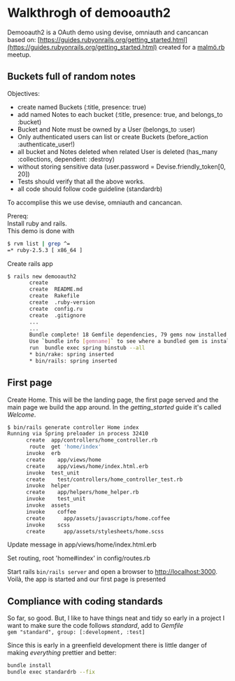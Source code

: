 # Walkthrogh of demooauth2

Demooauth2 is a OAuth demo using devise, omniauth and cancancan based on: [https://guides.rubyonrails.org/getting_started.html](https://guides.rubyonrails.org/getting_started.html) created for a [malmö.rb](http://malmorb.se/) meetup.

## Buckets full of random notes

Objectives:

- create named Buckets (:title, presence: true)
- add named Notes to each bucket (:title, presence: true, and belongs_to :bucket)
- Bucket and Note must be owned by a User (belongs_to :user)
- Only authenticated users can list or create Buckets (before_action :authenticate_user!)
- all bucket and Notes deleted when related User is deleted (has_many :collections, dependent: :destroy)
- without storing sensitive data (user.password = Devise.friendly_token[0, 20])
- Tests should verify that all the above works.
- all code should follow code guideline (standardrb)

To accomplise this we use devise, omniauth and cancancan.

Prereq:  
Install ruby and rails.  
This demo is done with

```bash
$ rvm list | grep ^=
=* ruby-2.5.3 [ x86_64 ]
```

Create rails app

```bash
$ rails new demooauth2
       create
       create  README.md
       create  Rakefile
       create  .ruby-version
       create  config.ru
       create  .gitignore
       ...
       ...
       Bundle complete! 18 Gemfile dependencies, 79 gems now installed.
       Use `bundle info [gemname]` to see where a bundled gem is installed.
       run  bundle exec spring binstub --all
       * bin/rake: spring inserted
       * bin/rails: spring inserted
```

## First page

Create Home.
This will be the landing page,
the first page served and the main page we build the app around.
In the *getting_started* guide it's called *Welcome*.

```bash
$ bin/rails generate controller Home index
Running via Spring preloader in process 32410
      create  app/controllers/home_controller.rb
       route  get 'home/index'
      invoke  erb
      create    app/views/home
      create    app/views/home/index.html.erb
      invoke  test_unit
      create    test/controllers/home_controller_test.rb
      invoke  helper
      create    app/helpers/home_helper.rb
      invoke    test_unit
      invoke  assets
      invoke    coffee
      create      app/assets/javascripts/home.coffee
      invoke    scss
      create      app/assets/stylesheets/home.scss
```

Update message in app/views/home/index.html.erb

Set routing, root 'home#index' in config/routes.rb

Start rails `bin/rails server` and open a browser to [http://localhost:3000](http://localhost:3000).
Voilà, the app is started and our first page is presented

## Compliance with coding standards

So far, so good.
But, I like to have things neat and tidy so early in a project I want to make sure the code follows *standard*, add to *Gemfile*  
`gem "standard", group: [:development, :test]`

Since this is early in a greenfield development there is little danger of making *everything* prettier and better:

```bash
bundle install
bundle exec standardrb --fix
```
